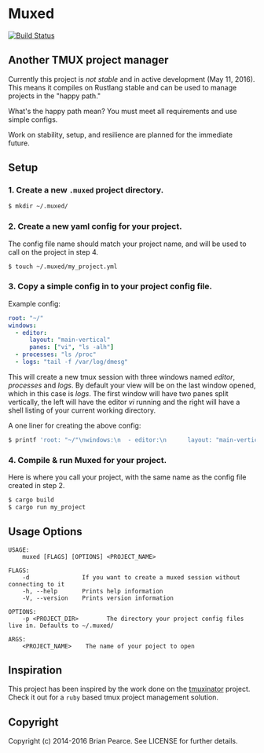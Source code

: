 Muxed
=====
[![Build Status](https://travis-ci.org/brianp/muxed.png?branch=master)](https://travis-ci.org/brianp/muxed)

## Another TMUX project manager

Currently this project is _not stable_ and in active development (May 11, 2016). This means it compiles on Rustlang stable and can be used to manage projects in the "happy path."

What's the happy path mean? You must meet all requirements and use simple configs.

Work on stability, setup, and resilience are planned for the immediate future.

## Setup

### 1. Create a new `.muxed` project directory.

```bash
$ mkdir ~/.muxed/
```

### 2. Create a new yaml config for your project.
The config file name should match your project name, and will be used to call on the project in step 4.

```bash
$ touch ~/.muxed/my_project.yml
```

### 3. Copy a simple config in to your project config file.

Example config:
```yaml
root: "~/"
windows:
  - editor:
      layout: "main-vertical"
      panes: ["vi", "ls -alh"]
  - processes: "ls /proc"
  - logs: "tail -f /var/log/dmesg"
```

This will create a new tmux session with three windows named *editor*,
*processes* and *logs*. By default your view will be on the last window opened,
which in this case is *logs*. The first window will have two panes split
vertically, the left will have the editor *vi* running and the right will have a
shell listing of your current working directory.

A one liner for creating the above config:
```bash
$ printf 'root: "~/"\nwindows:\n  - editor:\n      layout: "main-vertical"\n      panes: ["vi", "ls -alh"]\n  - processes: "ls /proc"\n  - logs: "tail -f /var/log/dmesg"' > ~/.muxed/my_project.yml
```

### 4. Compile & run Muxed for your project.
Here is where you call your project, with the same name as the config file created in step 2.

```bash
$ cargo build
$ cargo run my_project
```

## Usage Options

```shell
USAGE:
    muxed [FLAGS] [OPTIONS] <PROJECT_NAME>

FLAGS:
    -d               If you want to create a muxed session without connecting to it
    -h, --help       Prints help information
    -V, --version    Prints version information

OPTIONS:
    -p <PROJECT_DIR>        The directory your project config files live in. Defaults to ~/.muxed/

ARGS:
    <PROJECT_NAME>    The name of your poject to open
```

## Inspiration
This project has been inspired by the work done on the [tmuxinator](https://github.com/tmuxinator/tmuxinator) project. Check it out for a `ruby` based tmux project management solution.

## Copyright
Copyright (c) 2014-2016 Brian Pearce. See LICENSE for further details.
